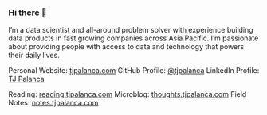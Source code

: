### Hi there 👋

I’m a data scientist and all-around problem solver with experience building data products in fast growing companies across Asia Pacific. I’m passionate about providing people with access to data and technology that powers their daily lives.

Personal Website: [tjpalanca.com](https://tjpalanca.com)
GitHub Profile: [@tjpalanca](https://github.com/tjpalanca)
LinkedIn Profile: [TJ Palanca](https://linkedin.com/in/tjpalanca)

Reading: [reading.tjpalanca.com](https://reading.tjpalanca.com)
Microblog: [thoughts.tjpalanca.com](https://thoughts.tjpalanca.com)
Field Notes: [notes.tjpalanca.com](https://notes.tjpalanca.com)
